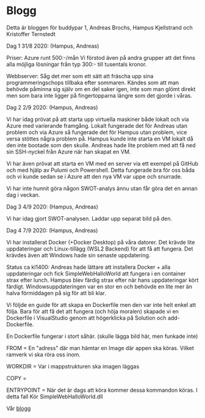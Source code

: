 # Blogg

Detta är bloggen för buddypar 1, Andreas Brochs, Hampus Kjellstrand och Kristoffer Ternstedt

Dag 1 31/8 2020: 
(Hampus, Andreas)

Priser: 
Azure runt 500:-/mån
Vi förstod även på andra grupper att det finns alla möjliga lösningar från typ 300:- till tusentals kronor.

Webbserver: 
Såg det mer som ett sätt att fräscha upp sina programmeringschops tillbaka efter sommaren.
Kändes som att man behövde påminna sig själv om en del saker igen, inte som man glömt direkt men som bara inte ligger på fingertopparna längre som det gjorde i våras.



Dag 2 2/9 2020:
(Hampus, Andreas)

Vi har idag prövat på att starta upp virtuella maskiner både lokalt och via Azure med varierande framgång.
Lokalt fungerade det för Andreas utan problem och via Azure så fungerade det för Hampus utan problem, vice versa stöttes några problem på.
Hampus kunde inte starta en VM lokalt då den inte bootade som den skulle. Andreas hade lite problem med att få ned sin SSH-nyckel från Azure när han skapat en VM.

Vi har även prövat att starta en VM med en server via ett exempel på GitHub och med hjälp av Pulumi och Powershell.
Detta fungerade bra för oss båda och vi kunde sedan se i Azure att den nya VM var uppe och snurrade.

Vi har inte hunnit göra någon SWOT-analys ännu utan får göra det en annan dag i veckan.

Dag 3 4/9 2020:
(Hampus, Andreas)

Vi har idag gjort SWOT-analysen. Laddar upp separat bild på den. 



Dag 4 7/9 2020:
(Hampus, Andreas)

Vi har installerat Docker (+Docker Desktop) på våra datorer. Det krävde lite uppdateringar och Linux-tillägg (WSL2 Backend) för att få att fungera.
Det krävdes även att Windows hade sin senaste uppdatering.

Status ca kl1400: Andreas hade lättare att installera Docker + alla uppdateringar och fick SimpleWebHalloWorld att fungera i en container strax efter lunch. Hampus blev färdig strax efter när hans uppdateringar kört färdigt. Windowsuppdateringen var en stor en och behövde en lite mer än halva förmiddagen på sig för att bli klar.

Vi följde en guide för att skapa en Dockerfile men den var inte helt enkel att följa. Bara för att få det att fungera (och höja moralen) skapade vi en Dockerfile i VisualStudio genom att högerklicka på Solution och add-Dockerfile. 

En Dockerfile fungerar i stort såhär.
(skulle lägga bild här, men funkade inte)

FROM = En "adress" där man hämtar en Image där appen ska köras. Vilket ramverk vi ska röra oss inom.

WORKDIR = Var i mappstrukturen ska imagen läggas

COPY = 

ENTRYPOINT = När det är dags att köra kommer dessa kommandon köras. I detta fall Kör SimpleWebHalloWorld.dll

Vår [blogg](index.md)
